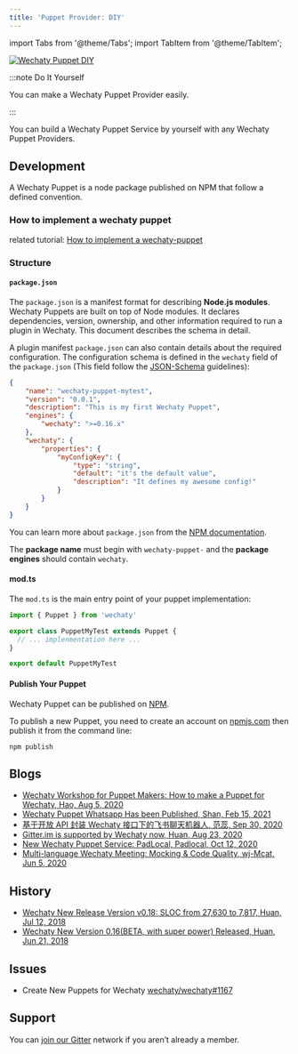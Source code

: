```yaml
---
title: 'Puppet Provider: DIY'
---
```


<!-- MDX import -->
import Tabs from '@theme/Tabs';
import TabItem from '@theme/TabItem';

[![Wechaty Puppet DIY](https://img.shields.io/badge/Provider-DIY-blueviolet)](diy)

:::note Do It Yourself

You can make a Wechaty Puppet Provider easily.

:::

You can build a Wechaty Puppet Service by yourself with any Wechaty Puppet Providers.

## Development

A Wechaty Puppet is a node package published on NPM that follow a defined convention.

### How to implement a wechaty puppet

related tutorial: [How to implement a wechaty-puppet](https://github.com/lijiarui/wechaty-puppet-padchat/issues/33)

### Structure

#### `package.json`

The `package.json` is a manifest format for describing **Node.js modules**. Wechaty Puppets are built on top of Node modules. It declares dependencies, version, ownership, and other information required to run a plugin in Wechaty. This document describes the schema in detail.

A plugin manifest `package.json` can also contain details about the required configuration. The configuration schema is defined in the `wechaty` field of the `package.json` (This field follow the [JSON-Schema](http://json-schema.org/) guidelines):

```json
{
    "name": "wechaty-puppet-mytest",
    "version": "0.0.1",
    "description": "This is my first Wechaty Puppet",
    "engines": {
        "wechaty": ">=0.16.x"
    },
    "wechaty": {
        "properties": {
            "myConfigKey": {
                "type": "string",
                "default": "it's the default value",
                "description": "It defines my awesome config!"
            }
        }
    }
}
```

You can learn more about `package.json` from the [NPM documentation](https://docs.npmjs.com/files/package.json).

The **package name** must begin with `wechaty-puppet-` and the **package engines** should contain `wechaty`.

#### mod.ts

The `mod.ts` is the main entry point of your puppet implementation:

```ts
import { Puppet } from 'wechaty'

export class PuppetMyTest extends Puppet {
  // ... implenmentation here ...
}

export default PuppetMyTest
```

#### Publish Your Puppet

Wechaty Puppet can be published on [NPM](https://www.npmjs.com/).

To publish a new Puppet, you need to create an account on [npmjs.com](https://www.npmjs.com/) then publish it from the command line:

```shell
npm publish
```

## Blogs

- [Wechaty Workshop for Puppet Makers: How to make a Puppet for Wechaty, Hao, Aug 5, 2020](https://wechaty.js.org/2020/08/05/wechaty-puppet-maker/)
- [Wechaty Puppet Whatsapp Has been Published, Shan, Feb 15, 2021](https://wechaty.js.org/2021/02/15/publishment-of-wechaty-whatapp-puppet/)
- [基于开放 API 封装 Wechaty 接口下的飞书聊天机器人, 范蕊, Sep 30, 2020](https://wechaty.js.org/2020/09/30/wechaty-puppet-lark-final-blog/)
- [Gitter.im is supported by Wechaty now, Huan, Aug 23, 2020](https://wechaty.js.org/2020/08/23/wechaty-puppet-gitter/)
- [New Wechaty Puppet Service: PadLocal, Padlocal, Oct 12, 2020](https://wechaty.js.org/2020/10/12/puppet-padlocal-intro/)
- [Multi-language Wechaty Meeting: Mocking & Code Quality, wj-Mcat, Jun 5, 2020](https://wechaty.js.org/2020/07/05/multilanguage-meeting-notes/)

## History

- [Wechaty New Release Version v0.18: SLOC from 27,630 to 7,817, Huan, Jul 12, 2018](https://wechaty.js.org/2018/07/12/wechaty-new-release-version-0.18/)
- [Wechaty New Version 0.16(BETA, with super power) Released, Huan, Jun 21, 2018](https://wechaty.js.org/2018/06/21/wechaty-new-release-version-0.16/)

## Issues

- Create New Puppets for Wechaty [wechaty/wechaty#1167](https://github.com/wechaty/wechaty/issues/1167)

## Support

You can [join our Gitter](https://gitter.im/wechaty/wechaty) network if you aren’t already a member.
